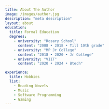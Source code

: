 ```yaml
---
title: About The Author
image: /images/author.jpg
description: "meta description"
layout: about
education:
  title: Formal Education
  degrees:
    - university: "Rosary School"
      content: "2008 • 2018 • Till 10th grade"
    - university: "MP Jr College"
      content: "2018 • 2020 • Jr College"
    - university: "VIIT"
      content: "2020 • 2024 • Btech"

experience:
  title: Hobbies
  list:
    - Reading Novels
    - Music
    - Software Programming
    - Gaming
---
```

